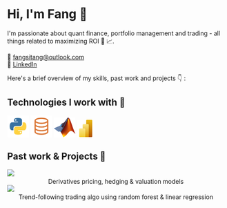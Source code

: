 # Hi, I'm Fang 👋
I'm passionate about quant finance, portfolio management and trading - all things related to maximizing ROI 🫡 📈. 

📩 fangsitang@outlook.com <br>
👤 <a href="https://www.linkedin.com/in/fangsitang" target="_blank">LinkedIn</a>

Here's a brief overview of my skills, past work and projects 👇 :

## Technologies I work with 🔧

<p>
  <img src="images/logo_python.jpg" alt="Python" width="50" height="50">
  <img src="images/logo_slq.png" alt="SQL" width="50" height="50">
  <img src="images/logo_matlab.png" alt="Matlab" width="50" height="45">
  <img src="images/logo_powerbi.png" alt="Power BI" width="40" height="40">
</p>

## Past work & Projects 🚀

<p float="left">
  <a href="https://github.com/fangsitang/derivatives">
    <img src="images/stock_market_bw.png" width="100" />
  </a>
  <br>
  <span style="display: block; text-align: center;">Derivatives pricing, hedging & valuation models</span>

  <a href="https://github.com/fangsitang/derivatices">
    <img src="images/stock_market_bw.png" width="100" />
  </a>
  <br>
  <span style="display: block; text-align: center;">Trend-following trading algo using random forest & linear regression</span>
</p>

  


